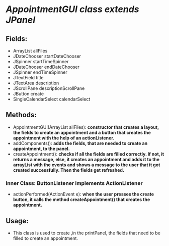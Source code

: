 # *AppointmentGUI class extends JPanel*

## Fields:
- ArrayList<ICSFile> allFiles
- JDateChooser startDateChooser
- JSpinner startTimeSpinner
- JDateChooser endDateChooser
- JSpinner endTimeSpinner
- JTextField title
- JTextArea description
- JScrollPane descriptionScrollPane
- JButton create
- SingleCalendarSelect calendarSelect

## Methods:
- AppointmentGUI(ArrayList<ICSFile> allFiles): **constructor that creates a layout, the fields to create an appointment and a button that creates the appointment with the help of an actionListener.**
- addComponents(): **adds the fields, that are needed to create an appointment, to the panel.**
- createAppointment(): **checks if all the fields are filled correctly. If not, it returns a message, else, it creates an appointment and adds it to the arrayList with the events and shows a message to the user that it got created successfully. Then the fields get refreshed.** 

### Inner Class: ButtonListener implements ActionListener
- actionPerformed(ActionEvent e): **when the user presses the create button, it calls the method createAppointment() that creates the appointment.**

## Usage:
- This class is used to create ,in the printPanel, the fields that need to be filled to create an appointment.